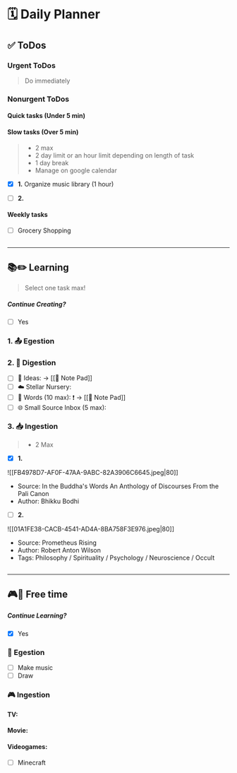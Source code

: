 # 🗓 Daily Planner

## ✅ ToDos

### Urgent ToDos

> Do immediately

### Nonurgent ToDos

#### Quick tasks (Under 5 min)

#### Slow tasks (Over 5 min)

> - 2 max
> - 2 day limit or an hour limit depending on length of task
> - 1 day break
> - Manage on google calendar 

- [x] **1.** Organize music library (1 hour)

- [ ] **2.** 

#### Weekly tasks

- [ ] Grocery Shopping

##
___

## **📚✏️ Learning**

> Select one task max!

##### Continue Creating?

- [ ] Yes

### 1. 📤 Egestion

### 2. 📝 Digestion

- [ ] 💭 Ideas:  -> [[📝 Note Pad]]
- [ ] ☁️ Stellar Nursery: 
- [ ] 💬 Words (10 max): ❗️ -> [[📝 Note Pad]]
- [ ] 🌐 Small Source Inbox (5 max):  

### 3. 📥 Ingestion

> - 2 Max

- [x] **1.** 

![[FB4978D7-AF0F-47AA-9ABC-82A3906C6645.jpeg|80]]
- Source: In the Buddha's Words An Anthology of Discourses From the Pali Canon
- Author: Bhikku Bodhi
>
- [ ] **2.**

![[01A1FE38-CACB-4541-AD4A-8BA758F3E976.jpeg|80]]
- Source: Prometheus Rising
- Author: Robert Anton Wilson
- Tags: Philosophy / Spirituality / Psychology / Neuroscience / Occult

##
___

## **🎮🎨 Free time**

##### Continue Learning?

- [x] Yes

### 🎨 Egestion

- [ ] Make music
- [ ] Draw

### 🎮 Ingestion

#### TV:



#### Movie: 



#### Videogames:

- [ ] Minecraft 

